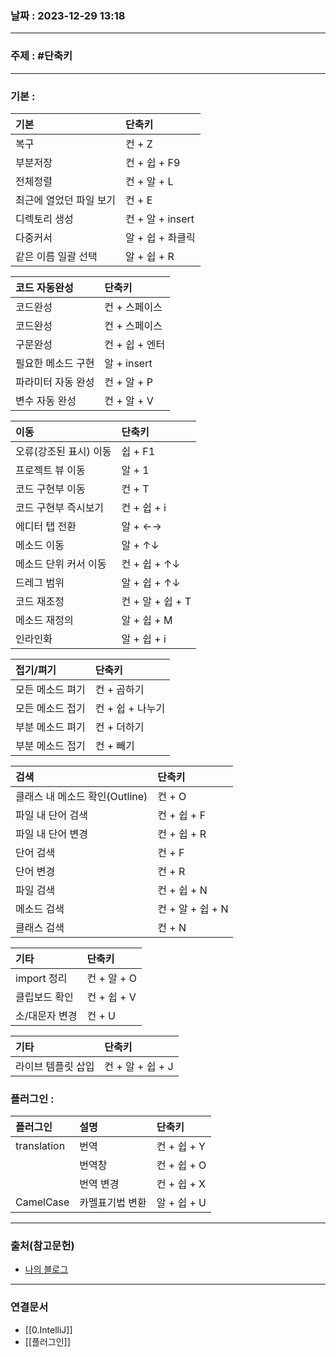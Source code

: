 ### 날짜 : 2023-12-29 13:18

___

### 주제 : #단축키

___

### 기본 : 

| 기본 | 단축키 | 
| :- | :- | 
| 복구 | 컨 + Z
| 부분저장 | 컨 + 쉽 + F9
| 전체정렬 | 컨 + 알 + L
| 최근에 열었던 파일 보기 | 컨 + E
| 디렉토리 생성 | 컨 + 알 + insert
| 다중커서 | 알 + 쉽 + 좌클릭
| 같은 이름 일괄 선택 | 알 + 쉽 + R

| 코드 자동완성 | 단축키 | 
| :- | :- | 
| 코드완성 | 컨 + 스페이스
| 코드완성 | 컨 + 스페이스
| 구문완성 | 컨 + 쉽 + 엔터
| 필요한 메소드 구현 | 알 + insert
| 파라미터 자동 완성 | 컨 + 알 + P
| 변수 자동 완성 | 컨 + 알 + V

| 이동 | 단축키 | 
| :- | :- | 
| 오류(강조된 표시) 이동 | 쉽 + F1
| 프로젝트 뷰 이동 | 알 + 1
| 코드 구현부 이동 | 컨 + T
| 코드 구현부 즉시보기 | 컨 + 쉽 + i
| 에디터 탭 전환 | 알 + ←→
| 메소드 이동 | 알 + ↑↓
| 메소드 단위 커서 이동 | 컨 + 쉽 + ↑↓
| 드레그 범위 | 알 + 쉽 + ↑↓
| ​코드 재조정 | 컨 + 알 + 쉽 + T
| 메소드 재정의 | 알 + 쉽 + M
| 인라인화 | 알 + 쉽 + i

| 접기/펴기 | 단축키 | 
| :- | :- | 
| 모든 메소드 펴기 | 컨 + 곱하기
| 모든 메소드 접기 | 컨 + 쉽 + 나누기
| 부분 메소드 펴기 | 컨 + 더하기
| 부분 메소드 접기 | 컨 + 빼기

| 검색 | 단축키 | 
| :- | :- | 
| 클래스 내 메소드 확인(Outline) | 컨 + O
| 파일 내 단어 검색 | 컨 + 쉽 + F
| 파일 내 단어 변경 | 컨 + 쉽 + R
| 단어 검색 | 컨 + F
| 단어 변경 | 컨 + R
| 파일 검색 | 컨 + 쉽 + N
| 메소드 검색 | 컨 + 알 + 쉽 + N
| 클래스 검색 | 컨 + N

| 기타 | 단축키 | 
| :- | :- | 
| import 정리 | 컨 + 알 + O
| 클립보드 확인 | 컨 + 쉽 + V
| 소/대문자 변경 | 컨 + U

| 기타 | 단축키 | 
| :- | :- | 
| 라이브 템플릿 삽입 | 컨 + 알 + 쉽 + J


### 플러그인 : 

| 플러그인 | 설명 | 단축키 |
| :- | :- | :- |
| translation | 번역 | 컨 + 쉽 + Y
| | 번역창 | 컨 + 쉽 + O
| | 번역 변경 | 컨 + 쉽 + X
| CamelCase | 카멜표기법 변환 | 알 + 쉽 + U


___

### 출처(참고문헌)

- [나의 블로그](https://blog.naver.com/javasw/222893714027)

___

### 연결문서

- [[0.IntelliJ]]
- [[플러그인]]

